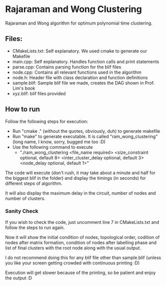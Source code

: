 # Rajaraman and Wong Clustering

Rajaraman and Wong algorithm for optimum polynomial time clustering.

## Files:

* CMakeLists.txt: Self explanatory. We used cmake to generate our Makefile
* main.cpp:       Self explanatory. Handles function calls and print statements
* parse.cpp:      Contains parsing function for the blif files
* node.cpp:       Contains all relevant functions used in the algorithm
* node.h:         Header file with class declaration and function definitions
* sample.blif:    Sample blif file we made, creates the DAG shown in Prof. Lim's book
* xyz.blif:       blif files provided

## How to run

Follow the following steps for execution:

* Run "cmake ." (without the quotes, obviously, duh) to generate makefile
* Run "make" to generate executable. It is called "ram_wong_clustering" (long name, I know, sorry, bugged me too :D)
* Use the following command to execute
  * "./ram_wong_clustering <file_name required> <size_constraint optional, default 8> <inter_cluster_delay optional, default 3> <node_delay optional, default 1>"

The code will execute (don't rush, it may take about a minute and half for the biggest blif in the folder) and display the timings (in seconds) for different steps of algorithm.  
   
It will also display the maximum delay in the circuit, number of nodes and number of clusters.

### Sanity Check

If you wish to check the code, just uncomment line 7 in CMakeLists.txt and follow the steps to run again.  
  
Now it will show the initial condition of nodes, topological order, codition of nodes after matrix formation, condition of nodes after labelling phase and list of final clusters with the root node along with the usual output.  
   
I do not recommend doing this for any blif file other than sample.blif (unless you like your screen getting crowded with continuous printing :D)  
   
Execution will get slower because of the printing, so be patient and enjoy the output :D  
